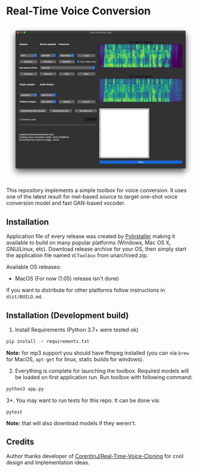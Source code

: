 # Real-Time Voice Conversion

![Toolbox View](img_dashboard.png)

This repository implements a simple toolbox for voice conversion. It uses one of the latest result for mel-based source to target one-shot voice conversion model and fast GAN-based vocoder.

## Installation 

Application file of every release was created by [PyInstaller](https://pypi.org/project/pyinstaller/) making it available to build on many popular platforms (Windows, Mac OS X, GNU/Linux, etc). Download release archive for your OS, then simply start the application file named `VCToolbox` from unarchived zip.

Available OS releases:

- MacOS (For now (1.05) release isn't done)

If you want to distribute for other platforms follow instructions in `dist/BUILD.md`.

## Installation (Development build)

1. Install Requirements (Python 3.7+ were tested ok)

```bash
pip install -r requirements.txt
```

**Note:** for mp3 support you should have ffmpeg installed (you can via `brew` for MacOS, `apt-get` for linux, static builds for windows).

2. Everything is complete for launching the toolbox. Required models will be loaded on first application run. Run toolbox with following command:

```bash
python3 app.py
```

3*. You may want to run tests for this repo. It can be done via:

```
pytest
```

**Note:** that will also download models if they weren't.

## Credits

Author thanks developer of [CorentinJ/Real-Time-Voice-Cloning](github.com/CorentinJ/Real-Time-Voice-Cloning) for cool design and implementation ideas.
